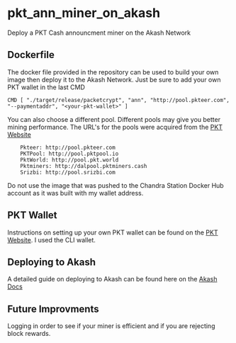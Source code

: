 # pkt_ann_miner_on_akash
Deploy a PKT Cash announcment miner on the Akash Network 

## Dockerfile
The docker file provided in the repository can be used to build your own image then deploy it to the Akash Network. Just be sure to add your own PKT wallet in the last CMD
```
CMD [ "./target/release/packetcrypt", "ann", "http://pool.pkteer.com", "--paymentaddr", "<your-pkt-wallet>" ] 
```
You can also choose a different pool. Different pools may give you better mining performance. The URL's for the pools were acquired from the [PKT Website](https://docs.pkt.cash/en/latest/mining/)
```
    Pkteer: http://pool.pkteer.com
    PKTPool: http://pool.pktpool.io
    PktWorld: http://pool.pkt.world
    Pktminers: http://dalpool.pktminers.cash
    Srizbi: http://pool.srizbi.com
```
Do not use the image that was pushed to the Chandra Station Docker Hub account as it was built with my wallet address.

## PKT Wallet

Instructions on setting up your own PKT wallet can be found on the [PKT Website](https://docs.pkt.cash/en/latest/pktd/pktwallet/). I used the CLI wallet.

## Deploying to Akash

A detailed guide on deploying to Akash can be found here on the [Akash Docs](https://docs.akash.network/guides/deploy)

## Future Improvments 
Logging in order to see if your miner is efficient and if you are rejecting block rewards.
